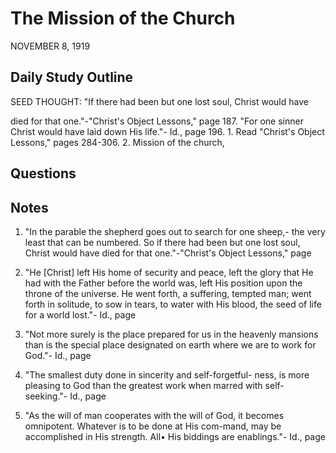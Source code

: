 # The Mission of the Church
NOVEMBER 8, 1919

## Daily Study Outline

SEED THOUGHT: "If there had been but one lost soul, Christ would have

died for that one."-"Christ's Object Lessons," page 187. "For one sinner Christ would have laid down His life."- Id., page 196. 1. Read "Christ's Object Lessons," pages 284-306. 2. Mission of the church,

## Questions



## Notes

1. "In the parable the shepherd goes out to search for one sheep,- the very least that can be numbered. So if there had been but one lost soul, Christ would have died for that one."-"Christ's Object Lessons," page

2. "He [Christ] left His home of security and peace, left the glory that He had with the Father before the world was, left His position upon the throne of the universe. He went forth, a suffering, tempted man; went forth in solitude, to sow in tears, to water with His blood, the seed of life for a world lost."- Id., page

3. "Not more surely is the place prepared for us in the heavenly mansions than is the special place designated on earth where we are to work for God."- Id., page

4. "The smallest duty done in sincerity and self-forgetful- ness, is more pleasing to God than the greatest work when marred with self-seeking."- Id., page

6. "As the will of man cooperates with the will of God, it becomes omnipotent. Whatever is to be done at His com-mand, may be accomplished in His strength. All• His biddings are enablings."- Id., page
